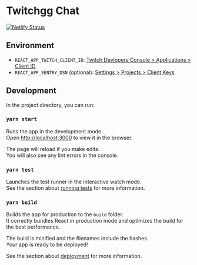# Twitchgg Chat

[![Netlify Status](https://api.netlify.com/api/v1/badges/67b35311-3cfa-4460-99ea-45c33e9ce05e/deploy-status)](https://app.netlify.com/sites/twitchgg-chat/deploys)

## Environment

- `REACT_APP_TWITCH_CLIENT_ID`: [Twitch Devlopers Console > Applications > Client ID](https://dev.twitch.tv/console/apps)
- `REACT_APP_SENTRY_DSN` (optional): [Settings > Projects > Client Keys](https://sentry.io/)

## Development

In the project directory, you can run:

### `yarn start`

Runs the app in the development mode.\
Open [http://localhost:3000](http://localhost:3000) to view it in the browser.

The page will reload if you make edits.\
You will also see any lint errors in the console.

### `yarn test`

Launches the test runner in the interactive watch mode.\
See the section about [running tests](https://facebook.github.io/create-react-app/docs/running-tests) for more information.

### `yarn build`

Builds the app for production to the `build` folder.\
It correctly bundles React in production mode and optimizes the build for the best performance.

The build is minified and the filenames include the hashes.\
Your app is ready to be deployed!

See the section about [deployment](https://facebook.github.io/create-react-app/docs/deployment) for more information.
